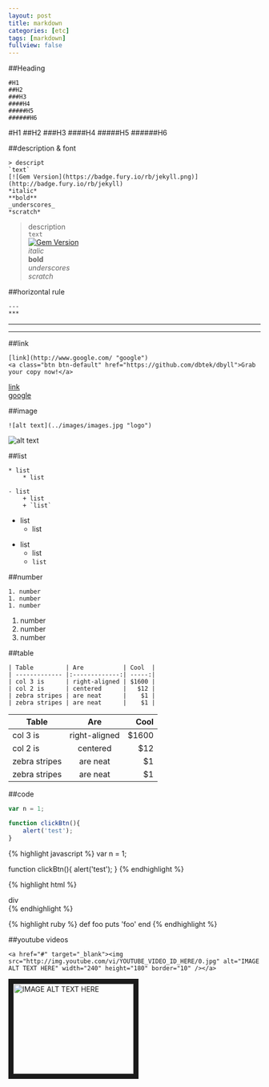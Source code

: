 ```yaml
---
layout: post
title: markdown
categories: [etc]
tags: [markdown]
fullview: false
---
```


##Heading
    
    #H1
    ##H2
    ###H3
    ####H4
    #####H5
    ######H6
    
#H1
##H2
###H3
####H4
#####H5
######H6

##description & font
    
    > descript
    `text`
    [![Gem Version](https://badge.fury.io/rb/jekyll.png)](http://badge.fury.io/rb/jekyll)
    *italic*
    **bold**
    _underscores_
    *scratch*

> description  
`text`  
[![Gem Version](https://badge.fury.io/rb/jekyll.png)](http://badge.fury.io/rb/jekyll)  
*italic*  
**bold**  
_underscores_  
*scratch*  

##horizontal rule
    
    ---
    ***
    
---
***

##link
    
    [link](http://www.google.com/ "google")
    <a class="btn btn-default" href="https://github.com/dbtek/dbyll">Grab your copy now!</a>
    
[link](http://www.google.com/ "google")  
<a class="btn btn-default" href="http://www.google.com/">google</a>  

##image
    
    ![alt text](../images/images.jpg "logo")
    
![alt text](../images/images.jpg "logo")  

##list
    
    * list  
        * list  
    
    - list
        + list
        + `list`
        
* list  
    * list  

- list
    + list
    + `list`
    
##number
    
    1. number
    1. number
    1. number
    
1. number
1. number
1. number

##table
    
    | Table         | Are           | Cool  |
    | ------------- |:-------------:| -----:|
    | col 3 is      | right-aligned | $1600 |
    | col 2 is      | centered      |   $12 |
    | zebra stripes | are neat      |    $1 |
    | zebra stripes | are neat      |    $1 |
    
| Table         | Are           | Cool  |
| ------------- |:-------------:| -----:|
| col 3 is      | right-aligned | $1600 |
| col 2 is      | centered      |   $12 |
| zebra stripes | are neat      |    $1 |
| zebra stripes | are neat      |    $1 |  


##code
    
```javascript
var n = 1;

function clickBtn(){
    alert('test');
}
```

{% highlight javascript %}
var n = 1;

function clickBtn(){
    alert('test');
}
{% endhighlight %}


{% highlight html %}
<div>div</div>
{% endhighlight %}

{% highlight ruby %}
def foo
  puts 'foo'
end
{% endhighlight %}

##youtube videos
    
    <a href="#" target="_blank"><img src="http://img.youtube.com/vi/YOUTUBE_VIDEO_ID_HERE/0.jpg" alt="IMAGE ALT TEXT HERE" width="240" height="180" border="10" /></a>
        
<a href="#" target="_blank"><img src="http://img.youtube.com/vi/YOUTUBE_VIDEO_ID_HERE/0.jpg" alt="IMAGE ALT TEXT HERE" width="240" height="180" border="10" /></a>